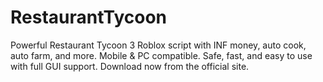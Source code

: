 # RestaurantTycoon
Powerful Restaurant Tycoon 3 Roblox script with INF money, auto cook, auto farm, and more. Mobile &amp; PC compatible. Safe, fast, and easy to use with full GUI support. Download now from the official site.
